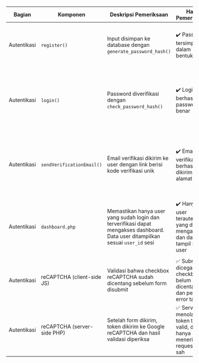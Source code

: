 | Bagian      | Komponen                  | Deskripsi Pemeriksaan                                                                 | Hasil Pemeriksaan                                                      | Screenshot Code               | Screenshot Tampilan         |
|-------------|---------------------------|----------------------------------------------------------------------------------------|------------------------------------------------------------------------|-------------------------------|-----------------------------|
| Autentikasi | `register()`              | Input disimpan ke database dengan `generate_password_hash()`                           | ✔️ Password tersimpan dalam bentuk hash                                | ![](regisCode.png)           | ![](regis.jpg)              |
| Autentikasi | `login()`                 | Password diverifikasi dengan `check_password_hash()`                                   | ✔️ Login berhasil jika password benar                                  | ![](logincode.png)           | ![](login.jpg)              |
| Autentikasi | `sendVerificationEmail()` | Email verifikasi dikirim ke user dengan link berisi kode verifikasi unik               | ✔️ Email verifikasi berhasil dikirim ke alamat user                    | ![](verifCode.png)           | ![](verifikasi.png)         |
| Autentikasi | `dashboard.php`           | Memastikan hanya user yang sudah login dan terverifikasi dapat mengakses dashboard. Data user ditampilkan sesuai `user_id` sesi | ✔️ Hanya user terautentikasi yang dapat mengakses, dan data tampil sesuai user | ![](dasCode.png)             | ![](das.png)          |
| Autentikasi | reCAPTCHA (client-side JS)  | Validasi bahwa checkbox reCAPTCHA sudah dicentang sebelum form disubmit              | ✅ Submit dicegah jika checkbox belum dicentang, dan pesan error tampil       | JS kode: grecaptcha.getResponse(), preventDefault()  | Tampilan error "Please complete the captcha" |
| Autentikasi | reCAPTCHA (server-side PHP) | Setelah form dikirim, token dikirim ke Google reCAPTCHA dan hasil validasi diperiksa | ✅ Server menolak jika token tidak valid, dan hanya menerima request yang sah | PHP curl ke Google & validasi \$response\[‘success’] | Halaman login reload dengan pesan error      |

